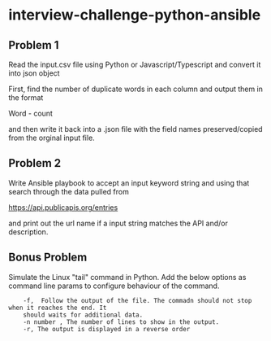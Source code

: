 # interview-challenge-python-ansible

## Problem 1



Read the input.csv file using Python or Javascript/Typescript and convert it into json object

First, find the number of duplicate words in each column and output them in the format

Word - count

and then write it back into a .json file with the field names preserved/copied from the orginal input file.



## Problem 2

Write Ansible playbook to accept an input keyword string and using that search through the data pulled from

https://api.publicapis.org/entries

and print out the url name if a input string matches the API and/or description.


## Bonus Problem

Simulate the Linux "tail" command in Python. Add the below options as command line params to configure behaviour of the command.
```commandline
    -f,  Follow the output of the file. The commadn should not stop when it reaches the end. It 
    should waits for additional data.
    -n number , The number of lines to show in the output. 
    -r, The output is displayed in a reverse order 
```